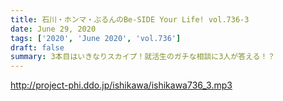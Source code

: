 ```yaml
---
title: 石川・ホンマ・ぶるんのBe-SIDE Your Life! vol.736-3
date: June 29, 2020
tags: ['2020', 'June 2020', 'vol.736']
draft: false
summary: 3本目はいきなりスカイプ！就活生のガチな相談に3人が答える！？
---
```


http://project-phi.ddo.jp/ishikawa/ishikawa736_3.mp3
